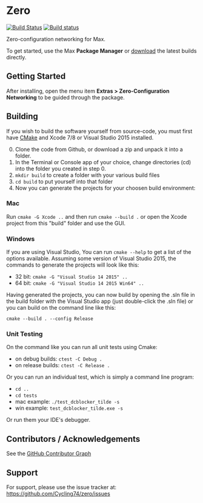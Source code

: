 # Zero
[![Build Status](https://travis-ci.com/Cycling74/zero.svg?token=GAmnsUEo9aYasSF5pz8q&branch=master)](https://travis-ci.com/Cycling74/zero) [![Build status](https://ci.appveyor.com/api/projects/status/fv9ln8f036vnju3o/branch/master?svg=true)](https://ci.appveyor.com/project/c74/zero/branch/master)



Zero-configuration networking for Max.

To get started, use the Max **Package Manager** or [download](https://s3-us-west-2.amazonaws.com/cycling74-ci/index.html?prefix=min-devkit/) the latest builds directly.

## Getting Started

After installing, open the menu item **Extras > Zero-Configuration Networking** to be guided through the package.

## Building

If you wish to build the software yourself from source-code, you must first have [CMake](https://cmake.org/download/) and Xcode 7/8 or Visual Studio 2015 installed.

0. Clone the code from Github, or download a zip and unpack it into a folder.
1. In the Terminal or Console app of your choice, change directories (cd) into the folder you created in step 0.
2. `mkdir build` to create a folder with your various build files
3. `cd build` to put yourself into that folder
4. Now you can generate the projects for your choosen build environment:

### Mac 

Run `cmake -G Xcode ..` and then run `cmake --build .` or open the Xcode project from this "build" folder and use the GUI.


### Windows

If you are using Visual Studio, You can run `cmake --help` to get a list of the options available.  Assuming some version of Visual Studio 2015, the commands to generate the projects will look like this:

* 32 bit: `cmake -G "Visual Studio 14 2015" ..`
* 64 bit: `cmake -G "Visual Studio 14 2015 Win64" ..`

Having generated the projects, you can now build by opening the .sln file in the build folder with the Visual Studio app (just double-click the .sln file) or you can build on the command line like this:

`cmake --build . --config Release`


### Unit Testing

On the command like you can run all unit tests using Cmake:

* on debug builds: `ctest -C Debug .`
* on release builds: `ctest -C Release .`

Or you can run an individual test, which is simply a command line program:

* `cd ..`
* `cd tests`
* mac example: `./test_dcblocker_tilde -s`
* win example: `test_dcblocker_tilde.exe -s`

Or run them your IDE's debugger.


## Contributors / Acknowledgements

See the [GitHub Contributor Graph](https://github.com/Cycling74/zero/graphs/contributors) 

## Support

For support, please use the issue tracker at:
https://github.com/Cycling74/zero/issues
